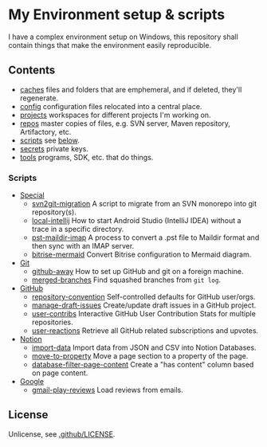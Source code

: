 # My Environment setup & scripts
I have a complex environment setup on Windows, this repository shall contain things that make the environment easily reproducible.

## Contents
 * [caches](caches) files and folders that are emphemeral, and if deleted, they'll regenerate.
 * [config](config) configuration files relocated into a central place.
 * [projects](projects) workspaces for different projects I'm working on.
 * [repos](repos) master copies of files, e.g. SVN server, Maven repository, Artifactory, etc.
 * [scripts](scripts) see [below](#scripts).
 * [secrets](secrets) private keys.
 * [tools](tools) programs, SDK, etc. that do things.

### Scripts
 * [Special](scripts/special)
   * [svn2git-migration](scripts/special/svn2git-migration) A script to migrate from an SVN monorepo into git repository(s).
   * [local-intellij](scripts/special/local-intellij) How to start Android Studio (IntelliJ IDEA) without a trace in a specific directory.
   * [pst-maildir-imap](scripts/special/pst-maildir-imap) A process to convert a .pst file to Maildir format and then sync with an IMAP server.
   * [bitrise-mermaid](scripts/special/bitrise-mermaid) Convert Bitrise configuration to Mermaid diagram.
 * [Git](scripts/git)
   * [github-away](scripts/git/github-away) How to set up GitHub and git on a foreign machine.
   * [merged-branches](scripts/git/merged-branches) Find squashed branches from `git log`.
 * [GitHub](scripts/github)
   * [repository-convention](scripts/github/repository-convention) Self-controlled defaults for GitHub user/orgs.
   * [manage-draft-issues](scripts/github/project-manage-draft-issues) Create/update draft issues in a GitHub project.
   * [user-contribs](scripts/github/user-contribs) Interactive GitHub User Contribution Stats for multiple repositories.
   * [user-reactions](scripts/github/user-reactions) Retrieve all GitHub related subscriptions and upvotes.
 * [Notion](scripts/notion)
   * [import-data](scripts/notion/import-data) Import data from JSON and CSV into Notion Databases.
   * [move-to-property](scripts/notion/page-section-move-to-property) Move a page section to a property of the page.
   * [database-filter-page-content](scripts/notion/database-filter-page-content) Create a "has content" column based on page content.
 * [Google](scripts/google)
   * [gmail-play-reviews](scripts/google/gmail-play-reviews) Load reviews from emails.

## License
Unlicense, see [.github/LICENSE](.github/LICENSE).

